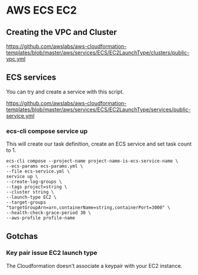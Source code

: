 <!-- Space: DOS -->
<!-- Parent: Create -->
<!-- Title: AWS ECS EC2 -->

# AWS ECS EC2

## Creating the VPC and Cluster

https://github.com/awslabs/aws-cloudformation-templates/blob/master/aws/services/ECS/EC2LaunchType/clusters/public-vpc.yml

## ECS services

You can try and create a service with this script. 

https://github.com/awslabs/aws-cloudformation-templates/blob/master/aws/services/ECS/EC2LaunchType/services/public-service.yml

### ecs-cli compose service up
This will create our task definition, create an ECS service and set task count to 1.

```
ecs-cli compose --project-name project-name-is-ecs-service-name \
--ecs-params ecs-params.yml \
--file ecs-service.yml \
service up \
--create-log-groups \
--tags project=string \
--cluster string \
--launch-type EC2 \
--target-groups "targetGroupArn=arn,containerName=string,containerPort=3000" \
--health-check-grace-period 30 \
--aws-profile profile-name
```

## Gotchas

### Key pair issue EC2 launch type
The Cloudformation doesn't associate a keypair with your EC2 instance. 

